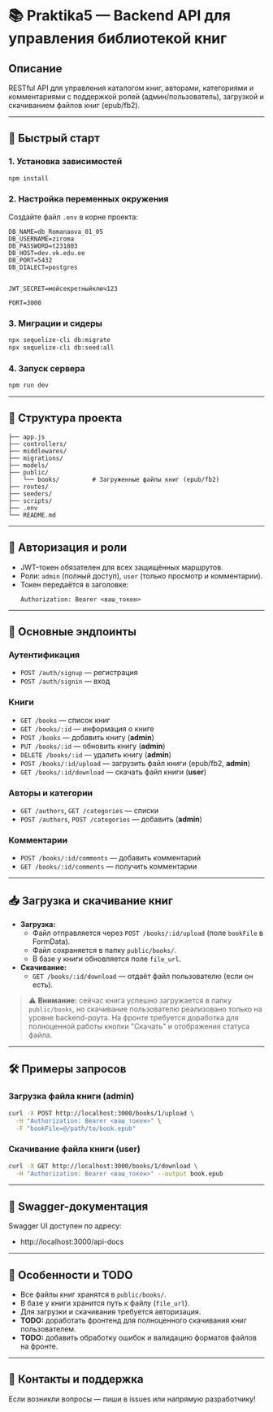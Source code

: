 # 📚 Praktika5 — Backend API для управления библиотекой книг

## Описание

RESTful API для управления каталогом книг, авторами, категориями и комментариями с поддержкой ролей (админ/пользователь), загрузкой и скачиванием файлов книг (epub/fb2).

---

## 🚀 Быстрый старт

### 1. Установка зависимостей
```bash
npm install
```

### 2. Настройка переменных окружения
Создайте файл `.env` в корне проекта:
```
DB_NAME=db_Romanaova_01_05
DB_USERNAME=ziroma
DB_PASSWORD=t231803
DB_HOST=dev.vk.edu.ee
DB_PORT=5432
DB_DIALECT=postgres


JWT_SECRET=мойсекретныйключ123

PORT=3000
```

### 3. Миграции и сидеры
```bash
npx sequelize-cli db:migrate
npx sequelize-cli db:seed:all
```

### 4. Запуск сервера
```bash
npm run dev
```

---

## 📂 Структура проекта
```
├── app.js
├── controllers/
├── middlewares/
├── migrations/
├── models/
├── public/
│   └── books/         # Загруженные файлы книг (epub/fb2)
├── routes/
├── seeders/
├── scripts/
├── .env
└── README.md
```

---

## 🔐 Авторизация и роли
- JWT-токен обязателен для всех защищённых маршрутов.
- Роли: `admin` (полный доступ), `user` (только просмотр и комментарии).
- Токен передаётся в заголовке:
  ```
  Authorization: Bearer <ваш_токен>
  ```

---

## 📑 Основные эндпоинты

### Аутентификация
- `POST /auth/signup` — регистрация
- `POST /auth/signin` — вход

### Книги
- `GET /books` — список книг
- `GET /books/:id` — информация о книге
- `POST /books` — добавить книгу (**admin**)
- `PUT /books/:id` — обновить книгу (**admin**)
- `DELETE /books/:id` — удалить книгу (**admin**)
- `POST /books/:id/upload` — загрузить файл книги (epub/fb2, **admin**)
- `GET /books/:id/download` — скачать файл книги (**user**)

### Авторы и категории
- `GET /authors`, `GET /categories` — списки
- `POST /authors`, `POST /categories` — добавить (**admin**)

### Комментарии
- `POST /books/:id/comments` — добавить комментарий
- `GET /books/:id/comments` — получить комментарии

---

## 📥 Загрузка и скачивание книг
- **Загрузка:**
  - Файл отправляется через `POST /books/:id/upload` (поле `bookFile` в FormData).
  - Файл сохраняется в папку `public/books/`.
  - В базе у книги обновляется поле `file_url`.
- **Скачивание:**
  - `GET /books/:id/download` — отдаёт файл пользователю (если он есть).

> ⚠️ **Внимание:** сейчас книга успешно загружается в папку `public/books`, но скачивание пользователю реализовано только на уровне backend-роута. На фронте требуется доработка для полноценной работы кнопки "Скачать" и отображения статуса файла.

---

## 🛠 Примеры запросов

### Загрузка файла книги (admin)
```bash
curl -X POST http://localhost:3000/books/1/upload \
  -H "Authorization: Bearer <ваш_токен>" \
  -F "bookFile=@/path/to/book.epub"
```

### Скачивание файла книги (user)
```bash
curl -X GET http://localhost:3000/books/1/download \
  -H "Authorization: Bearer <ваш_токен>" --output book.epub
```

---

## 📝 Swagger-документация

Swagger UI доступен по адресу:
- http://localhost:3000/api-docs

---

## 🧩 Особенности и TODO
- Все файлы книг хранятся в `public/books/`.
- В базе у книги хранится путь к файлу (`file_url`).
- Для загрузки и скачивания требуется авторизация.
- **TODO:** доработать фронтенд для полноценного скачивания книг пользователем.
- **TODO:** добавить обработку ошибок и валидацию форматов файлов на фронте.

---

## 🤝 Контакты и поддержка
Если возникли вопросы — пиши в issues или напрямую разработчику!

